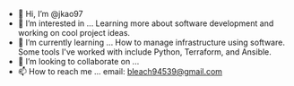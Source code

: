 - 👋 Hi, I’m @jkao97
- 👀 I’m interested in ...
  Learning more about software development and working on cool project ideas.
- 🌱 I’m currently learning ...
  How to manage infrastructure using software. Some tools I've worked with include Python, Terraform, and Ansible. 
- 💞️ I’m looking to collaborate on ...
- 📫 How to reach me ...
  email: bleach94539@gmail.com

<!---
jkao97/jkao97 is a ✨ special ✨ repository because its `README.md` (this file) appears on your GitHub profile.
You can click the Preview link to take a look at your changes.
--->
